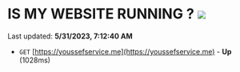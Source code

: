 # IS MY WEBSITE RUNNING ? [![](https://img.shields.io/static/v1?label=Sponsor&message=%E2%9D%A4&logo=GitHub&color=%23fe8e86)](https://github.com/sponsors/<username>)

Last updated: **5/31/2023, 7:12:40 AM**

- `GET` [https://youssefservice.me](https://youssefservice.me) - **Up** (1028ms)
